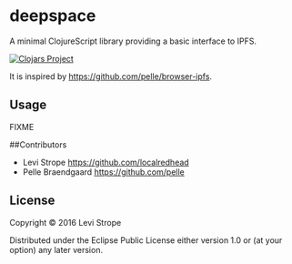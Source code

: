 # deepspace

A minimal ClojureScript library providing a basic interface to IPFS.

[![Clojars Project](https://img.shields.io/clojars/v/deepspace.svg)](https://clojars.org/deepspace)

It is inspired by https://github.com/pelle/browser-ipfs.

## Usage

FIXME

##Contributors

 - Levi Strope https://github.com/localredhead
 - Pelle Braendgaard https://github.com/pelle

## License

Copyright © 2016 Levi Strope

Distributed under the Eclipse Public License either version 1.0 or (at
your option) any later version.
